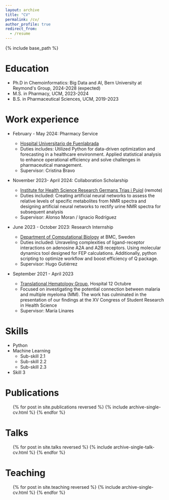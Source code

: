 ```yaml
---
layout: archive
title: "CV"
permalink: /cv/
author_profile: true
redirect_from:
  - /resume
---
```


{% include base_path %}

Education
======
* Ph.D in Chemoinformatics: Big Data and AI, Bern University at Reymond's Group, 2024-2028 (expected)
* M.S. in Pharmacy, UCM, 2023-2024
* B.S. in Pharmaceutical Sciences, UCM, 2019-2023

Work experience
======
* February - May 2024: Pharmacy Service
  * [Hospital Universitario de Fuenlabrada](https://www.comunidad.madrid/hospital/fuenlabrada/profesionales/area-asistencia-medica/farmacia-hospitalaria)
  * Duties includes: Utilized Python for data-driven optimization and forecasting in a healthcare environment. Applied statistical analysis to enhance operational efficiency and solve challenges in pharmaceutical management.
  * Supervisor: Cristina Bravo

* November 2023- April 2024: Collaboration Scholarship
  * [Institute for Health Science Research Germans Trias i Pujol]([https://www.germanstrias.org/en/research/](https://www.ucm.es/biomedicalimaging/group)) (remote)
  * Duties included: Creating artificial neural networks to assess the relative levels of specific metabolites from NMR spectra and designing artificial neural networks to rectify urine NMR spectra for subsequent analysis
  * Supervisor: Alonso Moran / Ignacio Rodríguez

* June 2023 - October 2023: Research Internship
  * [Department of Computational Biology](https://www.uu.se/en/contact-and-organisation/organisation?query=X62%3A14) at BMC, Sweden
  * Duties included: Unraveling complexities of ligand-receptor interactions on adenosine A2A and A2B receptors. Using molecular dynamics tool designed for FEP calculations. Additionally, python scripting to optimize workflow and boost efficiency of Q package.
  * Supervisor: Hugo Gutiérrez
 
* September 2021 - April 2023
  * [Translational Hematology Group](https://imas12.es/investigacion/cancer/hematologia-traslacional/), Hospital 12 Octubre
  *  Focused on investigating the potential connection between malaria and multiple myeloma (MM). The work has culminated in the presentation of our findings at the XV Congress of Student Research in Health Science
  *  Supervisor: María Linares
  
Skills
======
* Python
* Machine Learning 
  * Sub-skill 2.1
  * Sub-skill 2.2
  * Sub-skill 2.3
* Skill 3

Publications
======
  <ul>{% for post in site.publications reversed %}
    {% include archive-single-cv.html %}
  {% endfor %}</ul>
  
Talks
======
  <ul>{% for post in site.talks reversed %}
    {% include archive-single-talk-cv.html  %}
  {% endfor %}</ul>
  
Teaching
======
  <ul>{% for post in site.teaching reversed %}
    {% include archive-single-cv.html %}
  {% endfor %}</ul>
